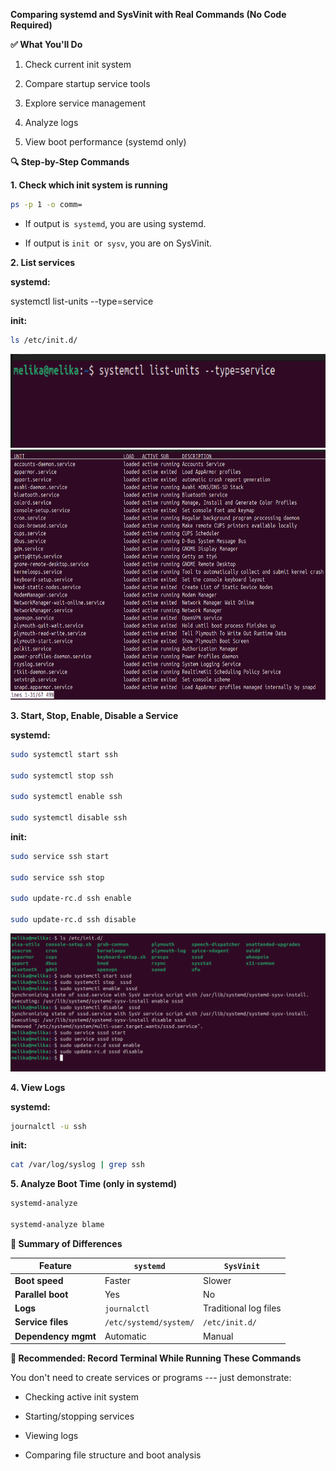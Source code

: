 **Comparing systemd and SysVinit with Real Commands (No Code Required)**

**✅ What You'll Do**

1.  Check current init system

2.  Compare startup service tools

3.  Explore service management

4.  Analyze logs

5.  View boot performance (systemd only)

**🔍 Step-by-Step Commands**

**1. Check which init system is running**

```bash
ps -p 1 -o comm=
```
- If output is` systemd`, you are using systemd.

- If output is `init `or` sysv`, you are on SysVinit.

**2. List services**

**systemd:**

systemctl list-units --type=service

**init:**

```bash
ls /etc/init.d/
```
<img src="media/media/image2.png" width="920" height="150">
<img src="media/media/image1.png" width="920" height="400">


**3. Start, Stop, Enable, Disable a Service**

**systemd:**

```bash
sudo systemctl start ssh

sudo systemctl stop ssh

sudo systemctl enable ssh

sudo systemctl disable ssh
```
**init:**

```bash
sudo service ssh start

sudo service ssh stop

sudo update-rc.d ssh enable

sudo update-rc.d ssh disable
```
![Annotation 2025-05-23 181530](./media/media/image3.png)


**4. View Logs**

**systemd:**

```bash
journalctl -u ssh
```
**init:**

```bash
cat /var/log/syslog | grep ssh
```
**5. Analyze Boot Time (only in systemd)**

```bash
systemd-analyze

systemd-analyze blame
```
**📝 Summary of Differences**

| Feature           | `systemd`                          | `SysVinit`                  |
|-------------------|------------------------------------|-----------------------------|
| **Boot speed**     | Faster                             | Slower                      |
| **Parallel boot**  | Yes                                | No                          |
| **Logs**           | `journalctl`                       | Traditional log files       |
| **Service files**  | `/etc/systemd/system/`             | `/etc/init.d/`              |
| **Dependency mgmt**| Automatic                          | Manual                      |


**🎯 Recommended: Record Terminal While Running These Commands**

You don't need to create services or programs --- just demonstrate:

- Checking active init system

- Starting/stopping services

- Viewing logs

- Comparing file structure and boot analysis
